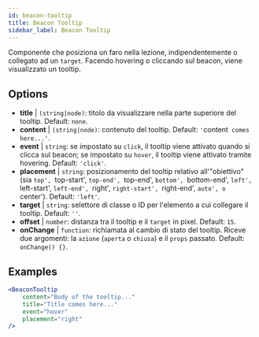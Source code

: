 ```yaml
---
id: beacon-tooltip
title: Beacon Tooltip
sidebar_label: Beacon Tooltip
---
```


Componente che posiziona un faro nella lezione, indipendentemente o collegato ad un `target`. Facendo hovering o cliccando sul beacon, viene visualizzato un tooltip.

## Options

* __title__ | `(string|node)`: titolo da visualizzare nella parte superiore del tooltip. Default: `none`.
* __content__ | `(string|node)`: contenuto del tooltip. Default: `'`content` comes here...'`.
* __event__ | `string`: se impostato su `click`, il tooltip viene attivato quando si clicca sul beacon; se impostato su `hover`, il tooltip viene attivato tramite hovering. Default: `'click'`.
* __placement__ | `string`: posizionamento del tooltip relativo all'"obiettivo" (sia `top', `top-start', `top-end', `top-end', `bottom', `bottom-end', `left', `left-start', `left-end', `right', `right-start', `right-end', `auto', o `center'). Default: `'left'`.
* __target__ | `string`: selettore di classe o ID per l'elemento a cui collegare il tooltip. Default: `''`.
* __offset__ | `number`: distanza tra il tooltip e il `target` in pixel. Default: `15`.
* __onChange__ | `function`: richiamata al cambio di stato del tooltip. Riceve due argomenti: la `azione` (`aperta` o `chiusa`) e il `props` passato. Default: `onChange() {}`.


## Examples

```jsx live
<BeaconTooltip
    content="Body of the tooltip..."
    title="Title comes here..."
    event="hover"
    placement="right"
/>
```



